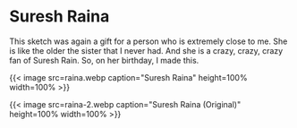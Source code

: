 # Suresh Raina


This sketch was again a gift for a person who is extremely close to me. She is like the older the sister that I never had. And she is a crazy, crazy, crazy fan of Suresh Rain. So, on her birthday, I made this.

{{< image src=raina.webp caption="Suresh Raina" height=100% width=100% >}}

{{< image src=raina-2.webp caption="Suresh Raina (Original)" height=100% width=100% >}}

